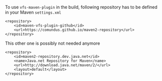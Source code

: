 To use `vfs-maven-plugin` in the build, following repository has to be defined in your Maven `settings.xml`

	<repository>
		<id>maven-vfs-plugin-github</id>
		<url>https://comundus.github.io/maven2-repository</url>
	</repository>
    
This other one is possibly not needed anymore
    
    <repository>
        <id>maven2-repository.dev.java.net</id>
        <name>Java.net Repository for Maven</name>
        <url>http://download.java.net/maven/2/</url>
        <layout>default</layout>
    </repository>    

